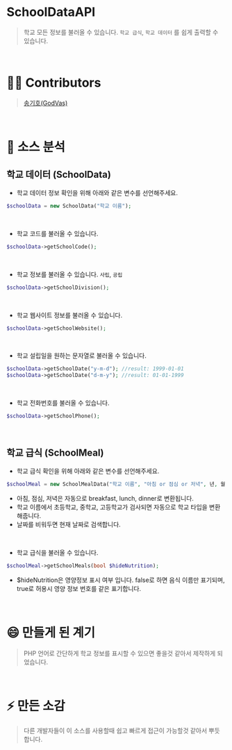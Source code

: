 # SchoolDataAPI
> 학교 모든 정보를 불러올 수 있습니다. `학교 급식`, `학교 데이터` 를 쉽게 출력할 수 있습니다.

<br>

# 👨‍💻 Contributors
> [송기호(GodVas)](https://github.com/GodVas)

<br>

# 💬 소스 분석 
## 학교 데이터 (SchoolData)
- 학교 데이터 정보 확인을 위해 아래와 같은 변수를 선언해주세요.
```php
$schoolData = new SchoolData("학교 이름");
```

<br>

- 학교 코드를 불러올 수 있습니다.
```php
$schoolData->getSchoolCode();
```

<br>

- 학교 정보를 불러올 수 있습니다. `사립`, `공립`
```php
$schoolData->getSchoolDivision();
```

<br>

- 학교 웹사이트 정보를 불러올 수 있습니다.
```php
$schoolData->getSchoolWebsite();
```

<br>

- 학교 설립일을 원하는 문자열로 불러올 수 있습니다.
```php
$schoolData->getSchoolDate("y-m-d"); //result: 1999-01-01
$schoolData->getSchoolDate("d-m-y"); //result: 01-01-1999
```

<br>

- 학교 전화번호를 불러올 수 있습니다.
```php
$schoolData->getSchoolPhone();
```

<br>

## 학교 급식 (SchoolMeal)
- 학교 급식 확인을 위해 아래와 같은 변수를 선언해주세요.
```php
$schoolMeal = new SchoolMealData("학교 이름", "아침 or 점심 or 저녁", 년, 월, 일);
```
- 아침, 점심, 저녁은 자동으로 breakfast, lunch, dinner로 변환됩니다.
- 학교 이름에서 초등학교, 중학교, 고등학교가 검사되면 자동으로 학교 타입을 변환해줍니다.
- 날짜를 비워두면 현재 날짜로 검색합니다.

<br>

- 학교 급식을 불러올 수 있습니다.
```php
$schoolMeal->getSchoolMeals(bool $hideNutrition);
```
- $hideNutrition은 영양정보 표시 여부 입니다. false로 하면 음식 이름만 표기되며, true로 허용시 영양 정보 번호를 같은 표기합니다.

<br>

# 😄 만들게 된 계기
> PHP 언어로 간단하게 학교 정보를 표시할 수 있으면 좋을것 같아서 제작하게 되었습니다.

<br>

# ⚡ 만든 소감
> 다른 개발자들이 이 소스를 사용할때 쉽고 빠르게 접근이 가능할것 같아서 뿌듯합니다.
